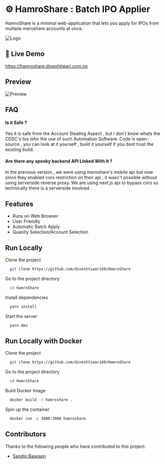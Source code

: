 
# ⚙️ HamroShare : Batch IPO Applier

HamroShare is a minimal web-application that lets you apply for IPOs from multiple meroshare accounts at once.



![Logo](public/logo_v2.png)

## 🚀 Live Demo

https://hamroshare.dineshtiwari.com.np

## Preview
![Preview](public/HamroShare-Apply-for-an-ipo-through-multiple-meroshare-accounts-at-once-.png)

## FAQ

#### Is it Safe ?

Yes it is safe from the Account Stealing Aspect , but i don't know whats the CDSC's 
tos isfor the use of such Automation Software. Code is open-source , 
you can look at it yourself , build it yourself if you dont trust the existing build.

#### Are there any spooky backend API Linked With It ?

In the previous version , we were using meroshare's mobile api but now since they enabled cors restriction on their api , it wasn't possible without using serverside reverse proxy. We are using next.js api to bypass cors so technically there is a serverside involved .


## Features

- Runs on Web Browser
- User Friendly
- Automatic Batch Apply
- Quanity Selection/Account Selection

## Run Locally 

Clone the project

```bash
  git clone https://github.com/dineshtiwari69/HamroShare
```

Go to the project directory

```bash
  cd HamroShare
```

Install dependencies

```bash
  yarn install
```
Start the server

```bash
  yarn dev
```


## Run Locally with Docker

Clone the project

```bash
  git clone https://github.com/dineshtiwari69/HamroShare
```

Go to the project directory

```bash
  cd HamroShare
```

Build Docker Image

```bash
  docker build -t hamroshare .
```
Spin up the container

```bash
  docker run -p 3000:3000 hamroshare
```

## Contributors

Thanks to the following people who have contributed to this project:

- [Sandip Bajagain](https://github.com/Sandipbgn) 

